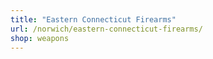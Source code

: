 ```yaml
---
title: "Eastern Connecticut Firearms"
url: /norwich/eastern-connecticut-firearms/
shop: weapons
---
```

